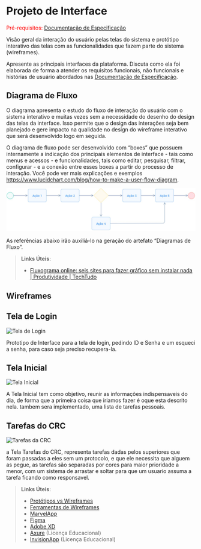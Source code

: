 
# Projeto de Interface

<span style="color:red">Pré-requisitos: <a href="2-Especificação do Projeto.md"> Documentação de Especificação</a></span>

Visão geral da interação do usuário pelas telas do sistema e protótipo interativo das telas com as funcionalidades que fazem parte do sistema (wireframes).

 Apresente as principais interfaces da plataforma. Discuta como ela foi elaborada de forma a atender os requisitos funcionais, não funcionais e histórias de usuário abordados nas <a href="2-Especificação do Projeto.md"> Documentação de Especificação</a>.

## Diagrama de Fluxo

O diagrama apresenta o estudo do fluxo de interação do usuário com o sistema interativo e  muitas vezes sem a necessidade do desenho do design das telas da interface. Isso permite que o design das interações seja bem planejado e gere impacto na qualidade no design do wireframe interativo que será desenvolvido logo em seguida.

O diagrama de fluxo pode ser desenvolvido com “boxes” que possuem internamente a indicação dos principais elementos de interface - tais como menus e acessos - e funcionalidades, tais como editar, pesquisar, filtrar, configurar - e a conexão entre esses boxes a partir do processo de interação. Você pode ver mais explicações e exemplos https://www.lucidchart.com/blog/how-to-make-a-user-flow-diagram.

![Exemplo de Diagrama de Fluxo](img/diagramafluxo2.jpg)

As referências abaixo irão auxiliá-lo na geração do artefato “Diagramas de Fluxo”.

> **Links Úteis**:
> - [Fluxograma online: seis sites para fazer gráfico sem instalar nada | Produtividade | TechTudo](https://www.techtudo.com.br/listas/2019/03/fluxograma-online-seis-sites-para-fazer-grafico-sem-instalar-nada.ghtml)

## Wireframes

## Tela de Login

![Tela de Login](https://user-images.githubusercontent.com/83379675/198364261-182e281f-3fa5-405a-985c-18f122dba838.png)


Prototipo de Interface para a tela de login, pedindo ID e Senha e um esqueci a senha, para caso seja preciso recupera-la.


## Tela Inicial

![Tela Inicial](https://user-images.githubusercontent.com/83379675/198705050-11b62180-74ad-458f-a182-425fda3138f7.png)

A Tela Inicial tem como objetivo, reunir as informações indispensaveis do dia, de forma que a primeira coisa que iriamos fazer é oque esta descrito nela. tambem sera implementado, uma lista de tarefas pessoais.


## Tarefas do CRC

![Tarefas da CRC](https://user-images.githubusercontent.com/83379675/198893608-c2120df6-7c3c-4cd7-85ce-f5eff98c275a.png)

a Tela Tarefas do CRC, representa tarefas dadas pelos superiores que foram passadas a eles sem um protocolo, e que ele necessita que alguem as pegue, as tarefas são separadas por cores para maior prioridade a menor, com um sistema de arrastar e soltar para que um usuario assuma a tarefa ficando como responsavel.

 
> **Links Úteis**:
> - [Protótipos vs Wireframes](https://www.nngroup.com/videos/prototypes-vs-wireframes-ux-projects/)
> - [Ferramentas de Wireframes](https://rockcontent.com/blog/wireframes/)
> - [MarvelApp](https://marvelapp.com/developers/documentation/tutorials/)
> - [Figma](https://www.figma.com/)
> - [Adobe XD](https://www.adobe.com/br/products/xd.html#scroll)
> - [Axure](https://www.axure.com/edu) (Licença Educacional)
> - [InvisionApp](https://www.invisionapp.com/) (Licença Educacional)
